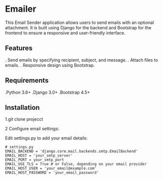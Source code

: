 # Emailer
This Email Sender application allows users to send emails with an optional attachment. It is built using Django for the backend and Bootstrap for the frontend to ensure a responsive and user-friendly interface.


## Features
. Send emails by specifying recipient, subject, and message.
. Attach files to emails.
. Responsive design using Bootstrap.

## Requirements
.Python 3.6+
.Django 3.0+
.Bootstrap 4.5+

## Installation
1.git clone projecct

2 Configure email settings:

Edit settings.py to add your email details:

```
# settings.py
EMAIL_BACKEND = 'django.core.mail.backends.smtp.EmailBackend'
EMAIL_HOST = 'your_smtp_server'
EMAIL_PORT = your_smtp_port
EMAIL_USE_TLS = True # or False, depending on your email provider
EMAIL_HOST_USER = 'your_email@example.com'
EMAIL_HOST_PASSWORD = 'your_email_password'

```

